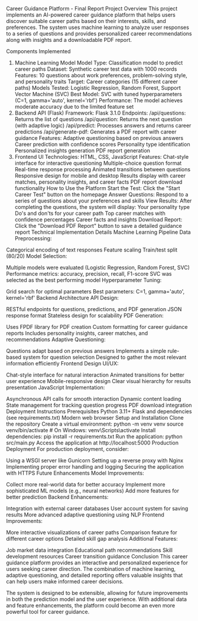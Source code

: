 Career Guidance Platform - Final Report
Project Overview
This project implements an AI-powered career guidance platform that helps users discover suitable career paths based on their interests, skills, and preferences. The system uses machine learning to analyze user responses to a series of questions and provides personalized career recommendations along with insights and a downloadable PDF report.

Components Implemented
1. Machine Learning Model
Model Type: Classification model to predict career paths
Dataset: Synthetic career test data with 1000 records
Features: 10 questions about work preferences, problem-solving style, and personality traits
Target: Career categories (15 different career paths)
Models Tested: Logistic Regression, Random Forest, Support Vector Machine (SVC)
Best Model: SVC with tuned hyperparameters (C=1, gamma='auto', kernel='rbf')
Performance: The model achieves moderate accuracy due to the limited feature set
2. Backend API (Flask)
Framework: Flask 3.1.0
Endpoints:
/api/questions: Returns the list of questions
/api/question: Returns the next question (with adaptive logic)
/api/predict: Processes answers and returns career predictions
/api/generate-pdf: Generates a PDF report with career guidance
Features:
Adaptive questioning based on previous answers
Career prediction with confidence scores
Personality type identification
Personalized insights generation
PDF report generation
3. Frontend UI
Technologies: HTML, CSS, JavaScript
Features:
Chat-style interface for interactive questioning
Multiple-choice question format
Real-time response processing
Animated transitions between questions
Responsive design for mobile and desktop
Results display with career matches, personality insights, and career facts
PDF report download functionality
How to Use the Platform
Start the Test: Click the "Start Career Test" button on the homepage
Answer Questions: Respond to a series of questions about your preferences and skills
View Results: After completing the questions, the system will display:
Your personality type
Do's and don'ts for your career path
Top career matches with confidence percentages
Career facts and insights
Download Report: Click the "Download PDF Report" button to save a detailed guidance report
Technical Implementation Details
Machine Learning Pipeline
Data Preprocessing:

Categorical encoding of text responses
Feature scaling
Train/test split (80/20)
Model Selection:

Multiple models were evaluated (Logistic Regression, Random Forest, SVC)
Performance metrics: accuracy, precision, recall, F1-score
SVC was selected as the best performing model
Hyperparameter Tuning:

Grid search for optimal parameters
Best parameters: C=1, gamma='auto', kernel='rbf'
Backend Architecture
API Design:

RESTful endpoints for questions, predictions, and PDF generation
JSON response format
Stateless design for scalability
PDF Generation:

Uses FPDF library for PDF creation
Custom formatting for career guidance reports
Includes personality insights, career matches, and recommendations
Adaptive Questioning:

Questions adapt based on previous answers
Implements a simple rule-based system for question selection
Designed to gather the most relevant information efficiently
Frontend Design
UI/UX:

Chat-style interface for natural interaction
Animated transitions for better user experience
Mobile-responsive design
Clear visual hierarchy for results presentation
JavaScript Implementation:

Asynchronous API calls for smooth interaction
Dynamic content loading
State management for tracking question progress
PDF download integration
Deployment Instructions
Prerequisites
Python 3.11+
Flask and dependencies (see requirements.txt)
Modern web browser
Setup and Installation
Clone the repository
Create a virtual environment:
python -m venv venv
source venv/bin/activate  # On Windows: venv\Scripts\activate
Install dependencies:
pip install -r requirements.txt
Run the application:
python src/main.py
Access the application at http://localhost:5000
Production Deployment
For production deployment, consider:

Using a WSGI server like Gunicorn
Setting up a reverse proxy with Nginx
Implementing proper error handling and logging
Securing the application with HTTPS
Future Enhancements
Model Improvements:

Collect more real-world data for better accuracy
Implement more sophisticated ML models (e.g., neural networks)
Add more features for better prediction
Backend Enhancements:

Integration with external career databases
User account system for saving results
More advanced adaptive questioning using NLP
Frontend Improvements:

More interactive visualizations of career paths
Comparison feature for different career options
Detailed skill gap analysis
Additional Features:

Job market data integration
Educational path recommendations
Skill development resources
Career transition guidance
Conclusion
This career guidance platform provides an interactive and personalized experience for users seeking career direction. The combination of machine learning, adaptive questioning, and detailed reporting offers valuable insights that can help users make informed career decisions.

The system is designed to be extensible, allowing for future improvements in both the prediction model and the user experience. With additional data and feature enhancements, the platform could become an even more powerful tool for career guidance.

